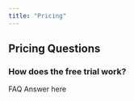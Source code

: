 ```yaml
---
title: "Pricing"
---
```


## Pricing Questions

<div class="row">
    <div class="col-xs-12 col-md-6">
        <h3>How does the free trial work?</h3>
    </div>
    <div class="col-xs-12 col-md-6">
        <p>FAQ Answer here</p>
    </div>
</div>